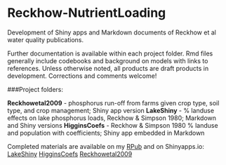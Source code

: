 # Reckhow-NutrientLoading
Development of Shiny apps and Markdown documents of Reckhow et al water quality publications.

Further documentation is available within each project folder.  Rmd files generally include codebooks and background on models with links to references.  Unless otherwise noted, all products are draft products in development.  Corrections and comments welcome!

###Project folders:

**Reckhowetal2009** - phosphorus run-off from farms given crop type, soil type, and crop management; Shiny app version
**LakeShiny** - % landuse effects on lake phosphorus loads, Reckhow & Simpson 1980; Markdown and Shiny versions
**HigginsCoefs** - Reckhow & Simpson 1980 % landuse and population with coefficients; Shiny app embedded in Markdown

Completed materials are available on my [RPub](http://rpubs.com/KDVdecisions) and on Shinyapps.io:
[LakeShiny](https://kdvdecisionanalysis.shinyapps.io/ReckhowSimpson1980_2/)
[HigginsCoefs](https://kdvdecisionanalysis.shinyapps.io/ReckhowSimpson1980_HigginsCoefs/)
[Reckhowetal2009](https://kdvdecisionanalysis.shinyapps.io/Reckhowetal2009_V1/)


